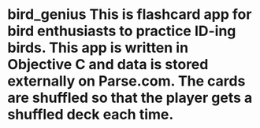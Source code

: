 # bird_genius This is flashcard app for bird enthusiasts to practice ID-ing birds. This app is written in Objective C and data is stored externally on Parse.com. The cards are shuffled so that the player gets a shuffled deck each time.
